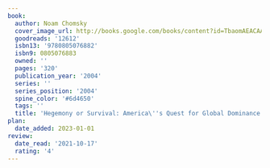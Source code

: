 ```yaml
---
book:
  author: Noam Chomsky
  cover_image_url: http://books.google.com/books/content?id=TbaomAEACAAJ&printsec=frontcover&img=1&zoom=1&source=gbs_api
  goodreads: '12612'
  isbn13: '9780805076882'
  isbn9: 0805076883
  owned: ''
  pages: '320'
  publication_year: '2004'
  series: ''
  series_position: '2004'
  spine_color: '#6d4650'
  tags: ''
  title: 'Hegemony or Survival: America\''s Quest for Global Dominance'
plan:
  date_added: 2023-01-01
review:
  date_read: '2021-10-17'
  rating: '4'
---
```

